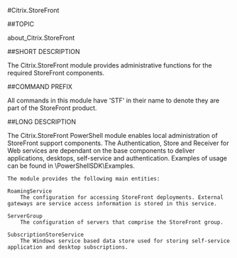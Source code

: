 #Citrix.StoreFront
##TOPIC
about_Citrix.StoreFront
##SHORT DESCRIPTION
The Citrix.StoreFront module provides administrative functions for the required StoreFront components.
##COMMAND PREFIX
All commands in this module have 'STF' in their name to denote they are part of the StoreFront product.
##LONG DESCRIPTION
The Citrix.StoreFront PowerShell module enables local administration of StoreFront support components. The Authentication, Store and Receiver for Web services are dependant on the base components to deliver applications, desktops, self-service and authentication. Examples of usage can be found in <InstallPath>\PowerShellSDK\Examples. 

    The module provides the following main entities: 

    RoamingService 
        The configuration for accessing StoreFront deployments. External gateways are service access information is stored in this service. 

    ServerGroup 
        The configuration of servers that comprise the StoreFront group. 

    SubscriptionStoreService 
        The Windows service based data store used for storing self-service application and desktop subscriptions.
